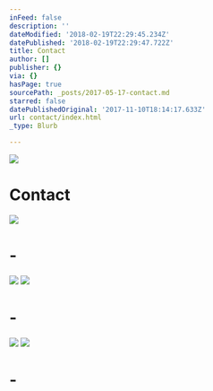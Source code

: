 ```yaml
---
inFeed: false
description: ''
dateModified: '2018-02-19T22:29:45.234Z'
datePublished: '2018-02-19T22:29:47.722Z'
title: Contact
author: []
publisher: {}
via: {}
hasPage: true
sourcePath: _posts/2017-05-17-contact.md
starred: false
datePublishedOriginal: '2017-11-10T18:14:17.633Z'
url: contact/index.html
_type: Blurb

---
```

![](https://the-grid-user-content.s3-us-west-2.amazonaws.com/6b540b87-8378-475a-bda7-d35cb83955da.jpg)

# **Contact**
![](https://the-grid-user-content.s3-us-west-2.amazonaws.com/e2166030-7b15-4303-83e6-b2d6cce4960a.png)

# -
![](https://s3-us-west-2.amazonaws.com/the-grid-img/p/a5d8972efebce77bcf7747aa6d4ff2015c35e8f2.png)
![](https://s3-us-west-2.amazonaws.com/the-grid-img/p/bb2c2a09b160dc0c483a98a88f2469e8161d72dc.png)

# -
![](https://the-grid-user-content.s3-us-west-2.amazonaws.com/b53322e4-f5aa-4fd5-bfe2-41389e7ed014.png)
![](https://the-grid-user-content.s3-us-west-2.amazonaws.com/2f7a2254-b92f-49cd-85dc-d2805d73372b.png)

# -